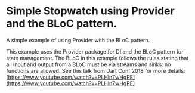 # Simple Stopwatch using Provider and the BLoC pattern.

A simple example of using Provider with the BLoC pattern.

This example uses the Provider package for DI and the BLoC
pattern for state management. The BLoC in this example follows the
rules stating that all input and output from a BLoC must be via streams
and sinks: no functions are allowed. See this talk from Dart Conf 2018 
for more details:
[https://www.youtube.com/watch?v=PLHln7wHgPE](https://www.youtube.com/watch?v=PLHln7wHgPE)
